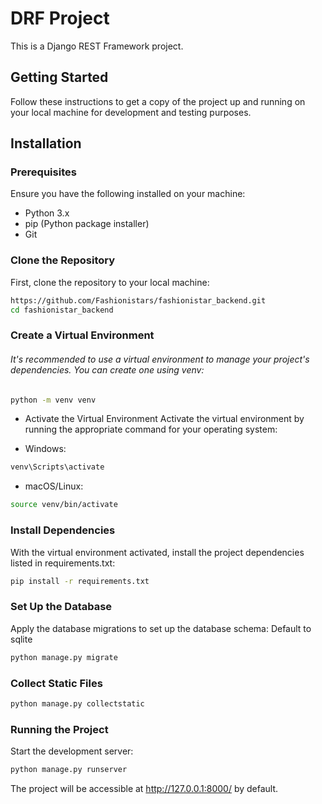 # DRF Project

This is a Django REST Framework project.

## Getting Started

Follow these instructions to get a copy of the project up and running on your local machine for development and testing purposes.

## Installation

### Prerequisites

Ensure you have the following installed on your machine:

- Python 3.x
- pip (Python package installer)
- Git

### Clone the Repository

First, clone the repository to your local machine:

```bash
https://github.com/Fashionistars/fashionistar_backend.git
cd fashionistar_backend
```
### Create a Virtual Environment

###### It's recommended to use a virtual environment to manage your project's dependencies. You can create one using venv:

```bash
python -m venv venv
```
* Activate the Virtual Environment
Activate the virtual environment by running the appropriate command for your operating system:

- Windows:
```bash
venv\Scripts\activate
```
- macOS/Linux:
```bash
source venv/bin/activate
```
### Install Dependencies
With the virtual environment activated, install the project dependencies listed in requirements.txt:

```bash
pip install -r requirements.txt
```
### Set Up the Database
Apply the database migrations to set up the database schema: Default to sqlite

```bash
python manage.py migrate
```

### Collect Static Files

```bash
python manage.py collectstatic
```
### Running the Project
Start the development server:

```bash
python manage.py runserver
```
 The project will be accessible at http://127.0.0.1:8000/ by default.